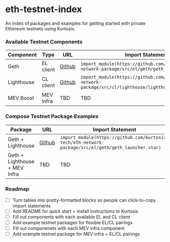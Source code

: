 # eth-testnet-index
An index of packages and examples for getting started with private Ethereum testnets using Kurtosis.

### Available Testnet Components

| Component | Type | URL | Import Statement |
| --- | --- | --- | --- |
| Geth | EL client | [Github](https://github.com/kurtosis-tech/eth-network-package/blob/main/src/el/geth/geth_launcher.star) | `import_module(https://github.com/kurtosis-tech/eth-network-package/src/el/geth/geth_launcher.star)` |
| Lighthouse | CL client | [Github](https://github.com/kurtosis-tech/eth-network-package/blob/main/src/cl/lighthouse/lighthouse_launcher.star) | `import_module(https://github.com/kurtosis-tech/eth-network-package/src/cl/lighthouse/lighthouse_launcher.star)` |
| MEV Boost | MEV Infra | TBD | TBD |

### Compose Testnet Package Examples

| Package | URL | Import Statement |
| --- | --- | --- |
| Geth + Lighthouse | [Github](https://github.com/kurtosis-tech/eth-network-package/blob/main/src/el/geth/geth_launcher.star) | `import_module(https://github.com/kurtosis-tech/eth-network-package/src/el/geth/geth_launcher.star)` |
| Geth + Lighthouse + MEV Infra | TBD | TBD |

### Roadmap

- [ ] Turn tables into pretty-formatted blocks so people can click-to-copy import statements
- [ ] Add README for quick start + install instructions to Kurtosis
- [ ] Fill out components with each available EL and CL client
- [ ] Add example testnet packages for flexible EL/CL pairings
- [ ] Fill out componenets with each MEV infra component
- [ ] Add example testnet package for MEV infra + EL/CL pairings
